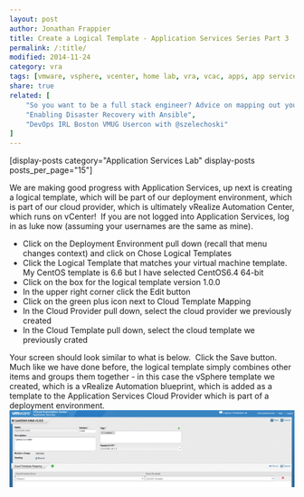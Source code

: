 ```yaml
---
layout: post
author: Jonathan Frappier
title: Create a Logical Template - Application Services Series Part 3
permalink: /:title/
modified: 2014-11-24
category: vra
tags: [vmware, vsphere, vcenter, home lab, vra, vcac, apps, app services, application services]
share: true
related: [
    "So you want to be a full stack engineer? Advice on mapping out your career", 
    "Enabling Disaster Recovery with Ansible", 
    "DevOps IRL Boston VMUG Usercon with @szelechoski"
]
---
```

[display-posts category="Application Services Lab" display-posts posts_per_page="15"]

We are making good progress with Application Services, up next is creating a logical template, which will be part of our deployment environment, which is part of our cloud provider, which is ultimately vRealize Automation Center, which runs on vCenter!  If you are not logged into Application Services, log in as luke now (assuming your usernames are the same as mine).
<ul>
	<li>Click on the Deployment Environment pull down (recall that menu changes context) and click on Chose Logical Templates</li>
	<li>Click the Logical Template that matches your virtual machine template.  My CentOS template is 6.6 but I have selected CentOS6.4 64-bit</li>
	<li>Click on the box for the logical template version 1.0.0</li>
	<li>In the upper right corner click the Edit button</li>
	<li>Click on the green plus icon next to Cloud Template Mapping</li>
	<li>In the Cloud Provider pull down, select the cloud provider we previously created</li>
	<li>In the Cloud Template pull down, select the cloud template we previously crated</li>
</ul>
Your screen should look similar to what is below.  Click the Save button.  Much like we have done before, the logical template simply combines other items and groups them together - in this case the vSphere template we created, which is a vRealize Automation blueprint, which is added as a template to the Application Services Cloud Provider which is part of a deployment environment.

<img src="/images/fulls/apps-logical-template.png" class="fit image">